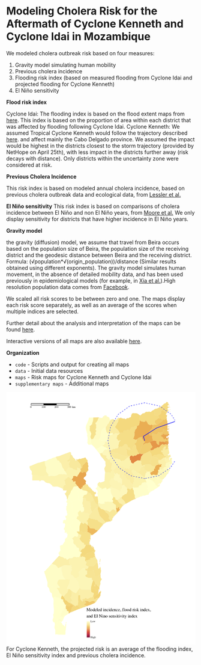 # Modeling Cholera Risk for the Aftermath of Cyclone Kenneth and Cyclone Idai in Mozambique

We modeled cholera outbreak risk based on four measures:
1.	Gravity model simulating human mobility
2.	Previous cholera incidence
3.	Flooding risk index (based on measured flooding from Cyclone Idai and projected flooding for Cyclone Kenneth)
4.	El Niño sensitivity



**Flood risk index**

Cyclone Idai: The flooding index is based on the flood extent maps from [here](https://geonode.ingc.gov.mz/layers/geonode:hazard_aggregation_summary_13). This index is based on the proportion of area within each district that was affected by flooding following Cyclone Idai.
Cyclone Kenneth: We assumed Tropical Cyclone Kenneth would follow the trajectory described [here](https://reliefweb.int/sites/reliefweb.int/files/resources/ROSEA_20190424_SouthernAfrica_TCKenneth_FlashUpdate_final.pdf). and affect mainly the Cabo Delgado province. We assumed the impact would be highest in the districts closest to the storm trajectory (provided by NetHope on April 25th), with less impact in the districts further away (risk decays with distance). Only districts within the uncertainty zone were considered at risk.


**Previous Cholera Incidence**

This risk index is based on modeled annual cholera incidence, based on previous cholera outbreak data and ecological data, from [Lessler et al.](https://www.thelancet.com/journals/lancet/article/PIIS0140-6736(17)33050-7/)

**El Niño sensitivity**
This risk index is based on comparisons of cholera incidence between El Niño and non El Niño years, from [Moore et al.](https://www.pnas.org/content/114/17/4436/tab-figures-data) We only display sensitivity for districts that have higher incidence in El Niño years. 

**Gravity model**

the gravity (diffusion) model, we assume that travel from Beira occurs based on the population size of Beira, the population size of the receiving district and the geodesic distance between Beira and the receiving district.
Formula: (√population*√(origin_population))/distance (Similar results obtained using different exponents). The gravity model simulates human movement, in the absence of detailed mobility data, and has been used previously in epidemiological models (for example, in [Xia et al.](https://www.journals.uchicago.edu/doi/abs/10.1086/422341)).High resolution population data comes from [Facebook](https://data.humdata.org/dataset/highresolutionpopulationdensitymaps).

We scaled all risk scores to be between zero and one. The maps display each risk score separately, as well as an average of the scores when multiple indices are selected. 

Further detail about the analysis and interpretation of the maps can be found [here](https://www.directrelief.org/2019/04/if-cyclone-kenneth-leads-to-cholera-in-mozambique-who-is-most-at-risk/).

Interactive versions of all maps are also available [here](https://mahmud-ayesha.shinyapps.io/Cholera-MOZ/).

**Organization**
- `code` - Scripts and output for creating all maps
- `data` - Initial data resources
- `maps` - Risk maps for Cyclone Kenneth and Cyclone Idai
- `supplementary maps` - Additional maps 

![Main Figure](maps/Kenneth_incidence_flood_EN_map_ken.png "Main Figure")
For Cyclone Kenneth, the projected risk is an average of the flooding index, El Niño sensitivity index and previous cholera incidence. 


